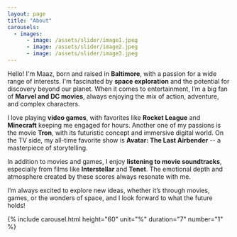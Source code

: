 ```yaml
---
layout: page
title: "About"
carousels:
  - images: 
      - image: /assets/slider/image1.jpeg
      - image: /assets/slider/image2.jpeg
      - image: /assets/slider/image3.jpeg
---  
```


Hello! I'm Maaz, born and raised in **Baltimore**, with a passion for a wide range of interests. I'm fascinated by **space exploration** and the potential for discovery beyond our planet. When it comes to entertainment, I’m a big fan of **Marvel and DC movies**, always enjoying the mix of action, adventure, and complex characters.

I love playing **video games**, with favorites like **Rocket League** and **Minecraft** keeping me engaged for hours. Another one of my passions is the movie **Tron**, with its futuristic concept and immersive digital world. On the TV side, my all-time favorite show is **Avatar: The Last Airbender** -- a masterpiece of storytelling.

In addition to movies and games, I enjoy **listening to movie soundtracks**, especially from films like **Interstellar** and **Tenet**. The emotional depth and atmosphere created by these scores always resonate with me.

I’m always excited to explore new ideas, whether it’s through movies, games, or the wonders of space, and I look forward to what the future holds!

{% include carousel.html height="60" unit="%" duration="7" number="1" %}

